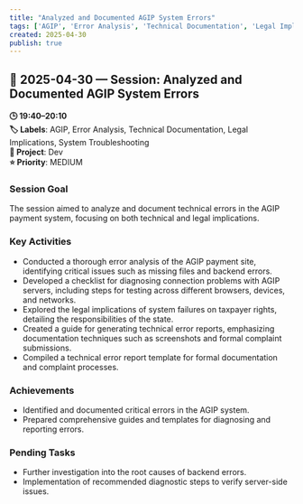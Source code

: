 ```yaml
---
title: "Analyzed and Documented AGIP System Errors"
tags: ['AGIP', 'Error Analysis', 'Technical Documentation', 'Legal Implications', 'System Troubleshooting']
created: 2025-04-30
publish: true
---
```


## 📅 2025-04-30 — Session: Analyzed and Documented AGIP System Errors

**🕒 19:40–20:10**  
**🏷️ Labels**: AGIP, Error Analysis, Technical Documentation, Legal Implications, System Troubleshooting  
**📂 Project**: Dev  
**⭐ Priority**: MEDIUM  


### Session Goal
The session aimed to analyze and document technical errors in the AGIP payment system, focusing on both technical and legal implications.

### Key Activities
- Conducted a thorough error analysis of the AGIP payment site, identifying critical issues such as missing files and backend errors.
- Developed a checklist for diagnosing connection problems with AGIP servers, including steps for testing across different browsers, devices, and networks.
- Explored the legal implications of system failures on taxpayer rights, detailing the responsibilities of the state.
- Created a guide for generating technical error reports, emphasizing documentation techniques such as screenshots and formal complaint submissions.
- Compiled a technical error report template for formal documentation and complaint processes.

### Achievements
- Identified and documented critical errors in the AGIP system.
- Prepared comprehensive guides and templates for diagnosing and reporting errors.

### Pending Tasks
- Further investigation into the root causes of backend errors.
- Implementation of recommended diagnostic steps to verify server-side issues.
